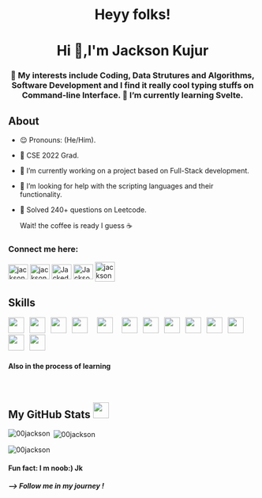   

<!-- <h1 align="center">Hi 👋, I'm Suchismita Rout.
</h1> -->
<p align='center'>
<h1 align="center"> Heyy folks! </h1>


<!-- <h3 align="center">Welcome to the dome</h3>  -->
<h1 align="center">Hi 👋,I'm Jackson Kujur</h1>
<h3 align="center"> 🧩 My interests include Coding, Data Strutures and Algorithms, Software Development and I find it really cool typing stuffs on Command-line Interface. 🚀 I’m currently learning Svelte.</h3>
</p>


## About
- 😌 Pronouns: (He/Him).
- 📌 CSE 2022 Grad.
- 🔭 I’m currently working on a project based on Full-Stack development.
- 🤔 I’m looking for help with the scripting languages and their functionality.
- 🤡 Solved 240+ questions on Leetcode.
      
     Wait! the coffee is ready I guess  ☕️ 


 <h3 align="left">Connect me here:</h3>
 <p align="left">
 <a href='https://mail.google.com/mail/?view=cm&fs=1&tf=1&to=jacksonkujur12@gmail.com' target="blank"><img align="center" src="https://cdn.jsdelivr.net/npm/simple-icons@3.1.0/icons/gmail.svg" alt="jacksonkujur12" height="30" width="40"/></a>
 <a href = 'https://www.linkedin.com/in/jackson-kujur-067b581a6//'> <img align= 'center' src="https://cdn.jsdelivr.net/npm/simple-icons@3.0.1/icons/linkedin.svg" alt="jackson-kujur" height="30" width="40"/></a> 
 <a href="https://twitter.com/Jackedonbagpipe" target="blank"><img align="center" src="https://cdn.jsdelivr.net/npm/simple-icons@3.1.0/icons/twitter.svg" alt="Jackedonbagpipe" height="30" width="40" /></a>
 <a href = 'https://leetcode.com/Jackson_Kujur77/' target="blank"> <img align= 'center' src="https://cdn.jsdelivr.net/npm/simple-icons@3.1.0/icons/leetcode.svg" alt="Jackson_kujur77" height="30" width="40"/></a> 
 <a href = 'https://www.hackerrank.com/jacksonkujur12' target="blank"> <img align= 'center' src="https://cdn.jsdelivr.net/npm/simple-icons@3.1.0/icons/hackerrank.svg" alt="jacksonkujur12" height="40" width="40"/></a> 
 </p>
 

                                                              
 <h2> Skills</h2>    
 <code><img width ='32px' src ='https://raw.githubusercontent.com/rahulbanerjee26/githubAboutMeGenerator/main/icons/python-original.svg'> </code>
 <code><img width ='32px' src ='https://raw.githubusercontent.com/rahulbanerjee26/githubAboutMeGenerator/main/icons/java-original.svg'> </code>
<code><img width ='32px' src ='https://raw.githubusercontent.com/rahulbanerjee26/githubAboutMeGenerator/main/icons/c-original.svg'> </code>
<code><img width ='32px' src ='https://raw.githubusercontent.com/rahulbanerjee26/githubAboutMeGenerator/main/icons/cpp-original.svg'> </code>
<code> <img width ='32px' src ='https://raw.githubusercontent.com/rahulbanerjee26/githubAboutMeGenerator/main/icons/css-original.svg'> </code>
<code> <img width ='32px' src ='https://raw.githubusercontent.com/rahulbanerjee26/githubAboutMeGenerator/main/icons/html-original.svg'> </code>
<code><img width ='32px' src ='https://raw.githubusercontent.com/rahulbanerjee26/githubAboutMeGenerator/main/icons/mysql-original.svg'> </code>
<code><img width ='32px' src ='https://raw.githubusercontent.com/rahulbanerjee26/githubAboutMeGenerator/main/icons/javascript-original.svg'> </code>
<code><img width ='32px' src ='https://raw.githubusercontent.com/rahulbanerjee26/githubAboutMeGenerator/main/icons/svelte-original.svg'> </code>           
<code><img width ='32px' src ='https://raw.githubusercontent.com/rahulbanerjee26/githubAboutMeGenerator/main/icons/swift-original.svg'> </code>
 <code><img width ='32px' src ='https://raw.githubusercontent.com/rahulbanerjee26/githubAboutMeGenerator/main/icons/bootstrap-original.svg'> </code>
 <code><img width ='32px' src ='https://reactnative.dev/img/header_logo.svg'> </code>
 <code><img width ='32px' src ='https://reactredux.dev/img/header_logo.svg'> </code>
 
 
<!--  <code><img width ='32px' src ='https://raw.githubusercontent.com/rahulbanerjee26/githubAboutMeGenerator/main/icons/php.svg'> </code> -->
 <h4>Also in the process of learning</h4>
 <br>
 
 <h2> My GitHub Stats <img src='https://media1.giphy.com/media/du3J3cXyzhj75IOgvA/giphy.gif?cid=ecf05e47x2g034i9pzwtzzsd3xgg2w9nr94t4tflbbgo3008&rid=giphy.gif' width='32px' height=32px> </h2>

<p><img align="left" src="https://github-readme-stats.vercel.app/api/top-langs?username=00jackson&show_icons=true&locale=en&layout=compact" alt="00jackson" /></p>

<p>&nbsp;<img align="center" src="https://github-readme-stats.vercel.app/api?username=00jackson&show_icons=true&locale=en" alt="00jackson" /></p>

<p><img align="center" src="https://github-readme-streak-stats.herokuapp.com/?user=00jackson&" alt="00jackson" /></p>

<h4> Fun fact: I m noob:) Jk </h4>



<h5> --> Follow me in my journey !</h5>
